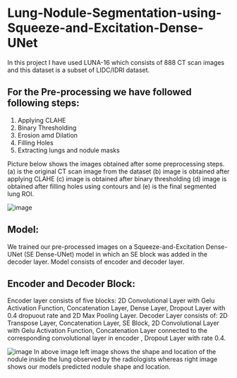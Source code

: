# Lung-Nodule-Segmentation-using-Squeeze-and-Excitation-Dense-UNet
In this project I have used LUNA-16 which consists of 888 CT scan images and this dataset is a subset of LIDC/IDRI dataset. 

## For the Pre-processing we have followed following steps:
1. Applying CLAHE
2. Binary Thresholding
3. Erosion amd Dilation
4. Filling Holes
5. Extracting lungs and nodule masks

Picture below shows the images obtained after some preprocessing steps. (a) is the original CT scan image from the dataset (b) image is obtained after applying CLAHE (c) image is obtained after binary thresholding (d) image is obtained after filling holes using contours and (e) is the final segmented lung ROI.

![image](https://github.com/yashika03/Lung-Nodule-Segmentation-using-Squeeze-and-Excitation-Dense-UNet/assets/76561509/6cff0d5f-ef36-4d7f-af00-2f9c549fab7e)

## Model:
We trained our pre-processed images on a Squeeze-and-Excitation Dense-UNet (SE Dense-UNet) model in which an SE block was added in the decoder layer. Model consists of encoder and decoder layer. 
## Encoder and Decoder Block:
Encoder layer consists of five blocks: 2D Convolutional Layer with Gelu Activation Function, Concatenation Layer, Dense Layer, Dropout Layer with 0.4 dropuout rate and 2D Max Pooling Layer.
Decoder Layer consists of: 2D Transpose Layer, Concatenation Layer, SE Block, 2D Convolutional Layer with Gelu Activation Function, Concatenation Layer connected to the corresponding convolutional layer in encoder
, Dropout Layer with rate 0.4.

![image](https://github.com/yashika03/Lung-Nodule-Segmentation-using-Squeeze-and-Excitation-Dense-UNet/assets/76561509/a3ea9e47-6347-46be-abbe-8c807868ed02)
In above image left image shows the shape and location of the nodule inside the lung observed by the radiologists whereas right image shows our models predicted nodule shape and location.

